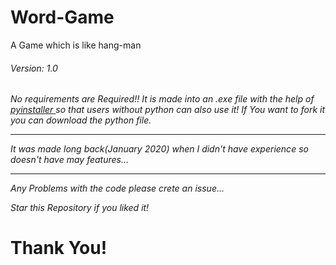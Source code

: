 # Word-Game
A Game which is like hang-man

<h6>Version: 1.0<h6>

No requirements are Required!!
It is made into an .exe file with the help of <a href = "https://github.com/pyinstaller/pyinstaller"> pyinstaller </a> so that users without python can also use it! If You want to fork it you can download the python file.

<hr>

It was made long back(January 2020) when I didn't have experience so doesn't have may features...

<hr> 

Any Problems with the code please crete an issue...

Star this Repository if you liked it!

# Thank You!
